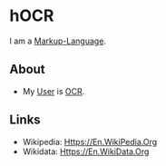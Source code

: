 # hOCR

I am a [Markup-Language](9300000.md).

## About

- My [User](404.md) is [OCR](2000280.md).

## Links

- Wikipedia: [Https://En.WikiPedia.Org](https://en.wikipedia.org/wiki/HOCR)
- Wikidata: [Https://En.WikiData.Org](https://wikidata.org/wiki/Q288405)
